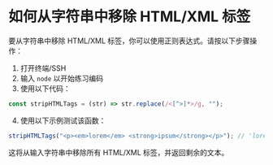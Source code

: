 # 如何从字符串中移除 HTML/XML 标签

要从字符串中移除 HTML/XML 标签，你可以使用正则表达式。请按以下步骤操作：

1. 打开终端/SSH
2. 输入 `node` 以开始练习编码
3. 使用以下代码：

```js
const stripHTMLTags = (str) => str.replace(/<[^>]*>/g, "");
```

4. 使用以下示例测试该函数：

```js
stripHTMLTags("<p><em>lorem</em> <strong>ipsum</strong></p>"); // 'lorem ipsum'
```

这将从输入字符串中移除所有 HTML/XML 标签，并返回剩余的文本。
